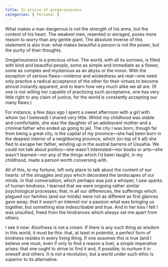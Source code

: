 ```yaml
---
title: In praise of gregariousness
categories: [ Personal ]
---
```


What makes a man dangerous is not the strength of his arms, but the
content of his heart. The weakest men, resented or enraged, poses more 
reason to worry than any gentle giant. The absolute inverse of this statement 
is also true: what makes beautiful a person is not the power, but the purity of
their thoughts. 

Gregariousness is a precious virtue. The world, with all its sorrows, is
filled with kind and beautiful people, some as simple and immediate as a flower,
some as complex and mysterious as an abyss or the moon. With the exception of
serious flaws—violence and wickedness are real—one need only practice a
radical acceptance of the other for their virtues to become almost instantly
apparent, and to learn how very much alike we all are. (If one is not willing
nor capable of practicing such acceptance, one has very little right to any
claim of justice, for the world is constantly accepting our many flaws.)

For instance, a few days ago I spent a sweet afternoon with a girl
with whom (so I believed) I shared very little. Whilst my childhood was
stable and comfortable, she was the daughter of an adolescent mother and a
criminal father who ended up going to jail. The city I was born, though far from
being a great city, is the capital of my province—she had been born in
the deepest interior of a neighboring province, which (on top of it all) she fled to
escape her father, winding up in the austral barrens of Usuahia. We could not
talk about politics—she wasn't interested—nor books or arts—she wasn't
learned—nor any of the things which I'd been taught, in my childhood, made a
person worth conversing with. 

All of this, to my fortune, left only place to talk about the content of
our hearts: of the struggles and joys which decorated the landscapes of
our minds. In that conversation, which perhaps was just a whisper, I saw
sparks of human kindness. I learned that we were ongoing rather similar
psychological processes; that, in all our differences, the sufferings which
plagued our families (and our minds) were not as different as first glances
gave away; that it wasn't an interest nor a passion what was bringing us
together, but something else indescribable and true. And in her kiss I felt I
was unsullied, freed from the hindrances which always set me apart from others.


I see it now: Aloofness is not a crown. If there is any such thing as wisdom in
this world, it must be this: that, at least *in potentia*, a perfect form of
kindness resides in every living thing. If one assumes this is true (and I
believe one must, even if only to find a reason a live), a simple imperative
arises: that one ought to strive to find it and, if possible, to nurture it in
oneself and others. It is not a revolution, but a world under such ethic is
superior to its alternative.



